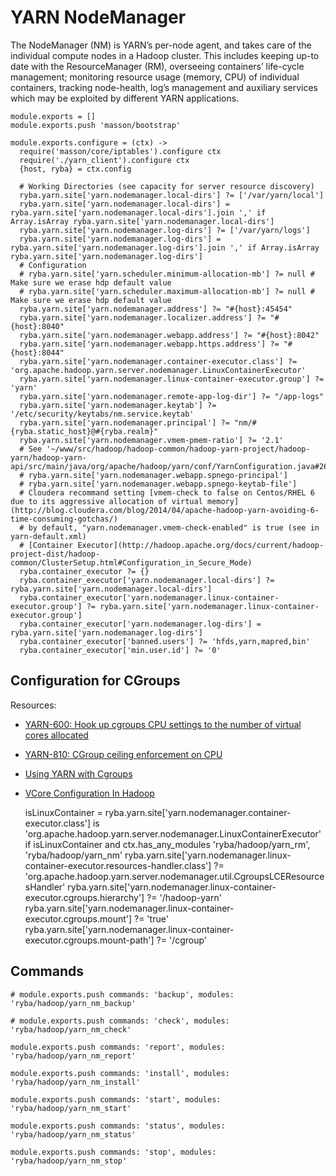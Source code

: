 
# YARN NodeManager

The NodeManager (NM) is YARN’s per-node agent, and takes care of the individual
compute nodes in a Hadoop cluster. This includes keeping up-to date with the
ResourceManager (RM), overseeing containers’ life-cycle management; monitoring
resource usage (memory, CPU) of individual containers, tracking node-health,
log’s management and auxiliary services which may be exploited by different YARN
applications.

    module.exports = []
    module.exports.push 'masson/bootstrap'

    module.exports.configure = (ctx) ->
      require('masson/core/iptables').configure ctx
      require('./yarn_client').configure ctx
      {host, ryba} = ctx.config

      # Working Directories (see capacity for server resource discovery)
      ryba.yarn.site['yarn.nodemanager.local-dirs'] ?= ['/var/yarn/local']
      ryba.yarn.site['yarn.nodemanager.local-dirs'] = ryba.yarn.site['yarn.nodemanager.local-dirs'].join ',' if Array.isArray ryba.yarn.site['yarn.nodemanager.local-dirs']
      ryba.yarn.site['yarn.nodemanager.log-dirs'] ?= ['/var/yarn/logs']
      ryba.yarn.site['yarn.nodemanager.log-dirs'] = ryba.yarn.site['yarn.nodemanager.log-dirs'].join ',' if Array.isArray ryba.yarn.site['yarn.nodemanager.log-dirs']
      # Configuration
      # ryba.yarn.site['yarn.scheduler.minimum-allocation-mb'] ?= null # Make sure we erase hdp default value
      # ryba.yarn.site['yarn.scheduler.maximum-allocation-mb'] ?= null # Make sure we erase hdp default value
      ryba.yarn.site['yarn.nodemanager.address'] ?= "#{host}:45454"
      ryba.yarn.site['yarn.nodemanager.localizer.address'] ?= "#{host}:8040"
      ryba.yarn.site['yarn.nodemanager.webapp.address'] ?= "#{host}:8042"
      ryba.yarn.site['yarn.nodemanager.webapp.https.address'] ?= "#{host}:8044"
      ryba.yarn.site['yarn.nodemanager.container-executor.class'] ?= 'org.apache.hadoop.yarn.server.nodemanager.LinuxContainerExecutor'
      ryba.yarn.site['yarn.nodemanager.linux-container-executor.group'] ?= 'yarn'
      ryba.yarn.site['yarn.nodemanager.remote-app-log-dir'] ?= "/app-logs"
      ryba.yarn.site['yarn.nodemanager.keytab'] ?= '/etc/security/keytabs/nm.service.keytab'
      ryba.yarn.site['yarn.nodemanager.principal'] ?= "nm/#{ryba.static_host}@#{ryba.realm}"
      ryba.yarn.site['yarn.nodemanager.vmem-pmem-ratio'] ?= '2.1'
      # See '~/www/src/hadoop/hadoop-common/hadoop-yarn-project/hadoop-yarn/hadoop-yarn-api/src/main/java/org/apache/hadoop/yarn/conf/YarnConfiguration.java#263'
      # ryba.yarn.site['yarn.nodemanager.webapp.spnego-principal']
      # ryba.yarn.site['yarn.nodemanager.webapp.spnego-keytab-file']
      # Cloudera recommand setting [vmem-check to false on Centos/RHEL 6 due to its aggressive allocation of virtual memory](http://blog.cloudera.com/blog/2014/04/apache-hadoop-yarn-avoiding-6-time-consuming-gotchas/)
      # by default, "yarn.nodemanager.vmem-check-enabled" is true (see in yarn-default.xml)
      # [Container Executor](http://hadoop.apache.org/docs/current/hadoop-project-dist/hadoop-common/ClusterSetup.html#Configuration_in_Secure_Mode)
      ryba.container_executor ?= {}
      ryba.container_executor['yarn.nodemanager.local-dirs'] ?= ryba.yarn.site['yarn.nodemanager.local-dirs']
      ryba.container_executor['yarn.nodemanager.linux-container-executor.group'] ?= ryba.yarn.site['yarn.nodemanager.linux-container-executor.group']
      ryba.container_executor['yarn.nodemanager.log-dirs'] = ryba.yarn.site['yarn.nodemanager.log-dirs']
      ryba.container_executor['banned.users'] ?= 'hfds,yarn,mapred,bin'
      ryba.container_executor['min.user.id'] ?= '0'

## Configuration for CGroups

Resources:
*   [YARN-600: Hook up cgroups CPU settings to the number of virtual cores allocated](https://issues.apache.org/jira/browse/YARN-600)
*   [YARN-810: CGroup ceiling enforcement on CPU](https://issues.apache.org/jira/browse/YARN-810)
*   [Using YARN with Cgroups](http://riccomini.name/posts/hadoop/2013-06-14-yarn-with-cgroups/)
*   [VCore Configuration In Hadoop](http://jason4zhu.blogspot.fr/2014/10/vcore-configuration-in-hadoop.html)

      isLinuxContainer = ryba.yarn.site['yarn.nodemanager.container-executor.class'] is 'org.apache.hadoop.yarn.server.nodemanager.LinuxContainerExecutor'
      if isLinuxContainer and ctx.has_any_modules 'ryba/hadoop/yarn_rm', 'ryba/hadoop/yarn_nm'
        ryba.yarn.site['yarn.nodemanager.linux-container-executor.resources-handler.class'] ?= 'org.apache.hadoop.yarn.server.nodemanager.util.CgroupsLCEResourcesHandler'
        ryba.yarn.site['yarn.nodemanager.linux-container-executor.cgroups.hierarchy'] ?= '/hadoop-yarn'
        ryba.yarn.site['yarn.nodemanager.linux-container-executor.cgroups.mount'] ?= 'true'
        ryba.yarn.site['yarn.nodemanager.linux-container-executor.cgroups.mount-path'] ?= '/cgroup'

## Commands

    # module.exports.push commands: 'backup', modules: 'ryba/hadoop/yarn_nm_backup'

    # module.exports.push commands: 'check', modules: 'ryba/hadoop/yarn_nm_check'

    module.exports.push commands: 'report', modules: 'ryba/hadoop/yarn_nm_report'

    module.exports.push commands: 'install', modules: 'ryba/hadoop/yarn_nm_install'

    module.exports.push commands: 'start', modules: 'ryba/hadoop/yarn_nm_start'

    module.exports.push commands: 'status', modules: 'ryba/hadoop/yarn_nm_status'

    module.exports.push commands: 'stop', modules: 'ryba/hadoop/yarn_nm_stop'



